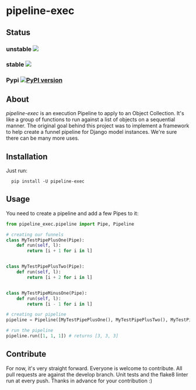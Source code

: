 # pipeline-exec

##  Status
### unstable ![](https://github.com/Sikilabs/pipeline_exec/workflows/tests/badge.svg?branch=develop)
### stable ![](https://github.com/Sikilabs/pipeline_exec/workflows/tests/badge.svg?branch=master)
### Pypi [![PyPI version](https://badge.fury.io/py/pipeline-exec.svg)](https://badge.fury.io/py/pipeline-exec)

## About
*pipeline-exec* is an execution Pipeline to apply to an Object Collection. It's like a group of functions to run against 
a list of objects on a sequential manner. The original goal behind this project was to implement a framework to help 
create a funnel pipeline for Django model instances. We're sure there can be many more uses. 

## Installation
Just run:
```
  pip install -U pipeline-exec
```

## Usage
You need to create a pipeline and add a few Pipes to it:

```python
from pipeline_exec.pipeline import Pipe, Pipeline

# creating our funnels
class MyTestPipePlusOne(Pipe):
    def run(self, l):
        return [i + 1 for i in l]


class MyTestPipePlusTwo(Pipe):
    def run(self, l):
        return [i + 2 for i in l]


class MyTestPipeMinusOne(Pipe):
    def run(self, l):
        return [i - 1 for i in l]

# creating our pipeline
pipeline = Pipeline([MyTestPipePlusOne(), MyTestPipePlusTwo(), MyTestPipeMinusOne()])

# run the pipeline
pipeline.run([1, 1, 1]) # returns [3, 3, 3]
```

## Contribute
For now, it's very straight forward. Everyone is welcome to contribute. All pull requests are against the develop branch.
Unit tests and the flake8 linter run at every push.
Thanks in advance for your contribution :)
